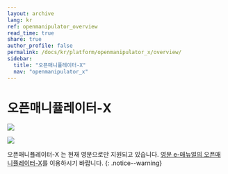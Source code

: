 ```yaml
---
layout: archive
lang: kr
ref: openmanipulator_overview
read_time: true
share: true
author_profile: false
permalink: /docs/kr/platform/openmanipulator_x/overview/
sidebar:
  title: "오픈매니퓰레이터-X"
  nav: "openmanipulator_x"
---
```


# 오픈매니퓰레이터-X

![](/assets/images/platform/openmanipulator_x/OpenManipulator.resized.png)

![](/assets/images/platform/openmanipulator_x/OpenManipulator_Introduction.resized.jpg)

오픈매니퓰레이터-X 는 현재 영문으로만 지원되고 있습니다. [영문 e-매뉴얼의 오픈매니퓰레이터-X](/docs/en/platform/openmanipulator_x/overview/)를 이용하시기 바랍니다.
{: .notice--warning}
